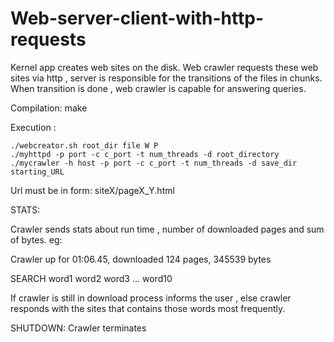 # Web-server-client-with-http-requests
Kernel app creates web sites on the disk. Web crawler requests these web sites via http , server is responsible for the transitions of the files in chunks. When transition is done , web crawler is capable for answering queries.

Compilation: make

Execution : 

	./webcreator.sh root_dir file W P 
	./myhttpd -p port -c c_port -t num_threads -d root_directory
	./mycrawler -h host -p port -c c_port -t num_threads -d save_dir starting_URL
Url must be in form: siteX/pageX_Y.html


STATS: 

Crawler sends stats about run time , number of downloaded pages and sum of bytes.
eg:

Crawler up for 01:06.45, downloaded 124 pages, 345539 bytes


SEARCH word1 word2 word3 … word10

If crawler is still in download process informs the user , else crawler responds with the sites that contains those
words most frequently.

SHUTDOWN: Crawler terminates
